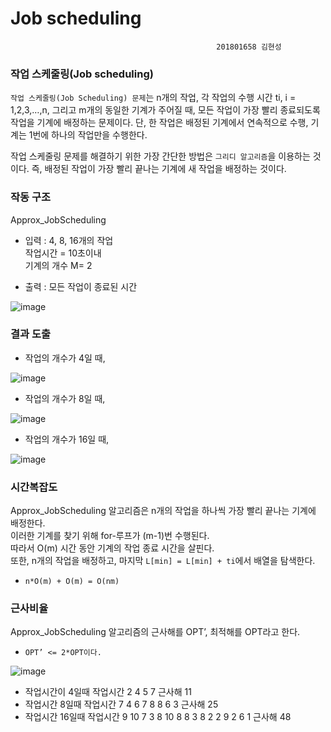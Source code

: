 # Job scheduling
                                                  201801658 김현성
### 작업 스케줄링(Job scheduling)

  `작업 스케줄링(Job Scheduling) 문제`는 n개의 작업, 각 작업의 수행 시간 ti, i = 1,2,3,…,n, 그리고 m개의 동일한 기계가 주어질 때, 모든 작업이 가장 빨리 종료되도록 작업을 기계에 배정하는 문제이다. 단, 한 작업은 배정된 기계에서 연속적으로 수행, 기계는 1번에 하나의 작업만을 수행한다.
  
  작업 스케줄링 문제를 해결하기 위한 가장 간단한 방법은 `그리디 알고리즘`을 이용하는 것이다.
  즉, 배정된 작업이 가장 빨리 끝나는 기계에 새 작업을 배정하는 것이다.

### 작동 구조

  Approx_JobScheduling
  
 * 입력 : 4, 8, 16개의 작업       
  작업시간 = 10초이내      
  기계의 개수 M= 2   
  
 * 출력 : 모든 작업이 종료된 시간

![image](https://user-images.githubusercontent.com/80371590/118577807-0b8b0580-b7c6-11eb-9893-c5ceb5f979a9.png)

### 결과 도출

 * 작업의 개수가 4일 때,
  
![image](https://user-images.githubusercontent.com/80371590/118578227-be5b6380-b7c6-11eb-9e03-430ab448dd24.png)

 * 작업의 개수가 8일 때,
  
![image](https://user-images.githubusercontent.com/80371590/118578297-dcc15f00-b7c6-11eb-98f6-44c13d5585a7.png)

 * 작업의 개수가 16일 때,
  
![image](https://user-images.githubusercontent.com/80371590/118578330-ecd93e80-b7c6-11eb-9b33-e91abf4f6856.png)

### 시간복잡도

  Approx_JobScheduling 알고리즘은 n개의 작업을 하나씩 가장 빨리 끝나는 기계에 배정한다.   
  이러한 기계를 찾기 위해 for-루프가 (m-1)번 수행된다.   
  따라서 O(m) 시간 동안 기계의 작업 종료 시간을 살핀다.   
  또한, n개의 작업을 배정하고, 마지막 `L[min] = L[min] + ti`에서 배열을 탐색한다.   
 * `n*O(m) + O(m) = O(nm)`   
  
### 근사비율

  Approx_JobScheduling 알고리즘의 근사해를 OPT’, 최적해를 OPT라고 한다.   
* `OPT’ <= 2*OPT이다.`  

![image](https://user-images.githubusercontent.com/80371590/118579133-72112300-b7c8-11eb-81eb-5d98c8d8f94c.png)

* 작업시간이 4일때 작업시간 2 4 5 7
근사해 11
* 작업시간 8일때 작업시간 7 4 6 7 8 8 6 3
근사해 25
* 작업시간 16일때 작업시간 9 10 7 3 8 10 8 8 3 8 2 2 9 2 6 1
근사해 48


